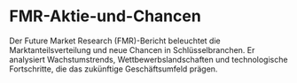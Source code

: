 # FMR-Aktie-und-Chancen
Der Future Market Research (FMR)-Bericht beleuchtet die Marktanteilsverteilung und neue Chancen in Schlüsselbranchen. Er analysiert Wachstumstrends, Wettbewerbslandschaften und technologische Fortschritte, die das zukünftige Geschäftsumfeld prägen.
